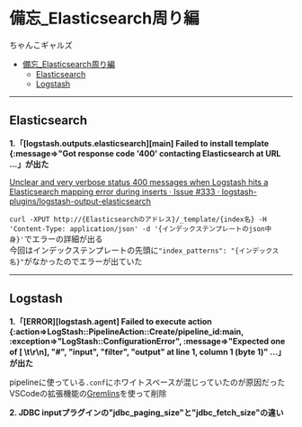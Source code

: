# 備忘_Elasticsearch周り編

ちゃんこギャルズ


- [備忘_Elasticsearch周り編](#備忘_elasticsearch周り編)
  - [Elasticsearch](#elasticsearch)
  - [Logstash](#logstash)

---

## Elasticsearch
**1.「[logstash.outputs.elasticsearch][main] Failed to install template {:message=>"Got response code '400' contacting Elasticsearch at URL ...」が出た**

[Unclear and very verbose status 400 messages when Logstash hits a Elasticsearch mapping error during inserts · Issue #333 · logstash-plugins/logstash-output-elasticsearch](https://github.com/logstash-plugins/logstash-output-elasticsearch/issues/333#issuecomment-282274531)

`curl -XPUT http://{Elasticsearchのアドレス}/_template/{index名} -H 'Content-Type: application/json' -d '{インデックステンプレートのjson中身}'`でエラーの詳細が出る  
今回はインデックステンプレートの先頭に`"index_patterns": "{インデックス名}"`がなかったのでエラーが出ていた

---

## Logstash
**1.「[ERROR][logstash.agent] Failed to execute action {:action=>LogStash::PipelineAction::Create/pipeline_id:main, :exception=>"LogStash::ConfigurationError", :message=>"Expected one of [ \\t\\r\\n], \"#\", \"input\", \"filter\", \"output\" at line 1, column 1 (byte 1)" ...」が出た**

pipelineに使っている`.conf`にホワイトスペースが混じっていたのが原因だった  
VSCodeの拡張機能の[Gremlins](https://marketplace.visualstudio.com/items?itemName=nhoizey.gremlins)を使って削除



**2. JDBC inputプラグインの"jdbc_paging_size"と"jdbc_fetch_size"の違い**

